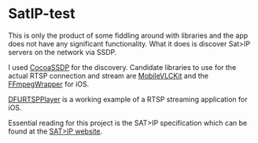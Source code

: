 # SatIP-test

This is only the product of some fiddling around with libraries and the app does not have any significant functionality. What it does is discover Sat>IP servers on the network via SSDP.

I used [CocoaSSDP](https://github.com/sboisson/CocoaSSDP) for the discovery. Candidate libraries to use for the actual RTSP connection and stream are [MobileVLCKit](https://code.videolan.org/videolan/VLCKit) and the [FFmpegWrapper](https://github.com/OpenWatch/FFmpegWrapper) for iOS.

[DFURTSPPlayer](https://github.com/durfu/DFURTSPPlayer) is a working example of a RTSP streaming application for iOS.

Essential reading for this project is the SAT>IP specification which can be found at the [SAT>IP website](http://www.satip.info).
